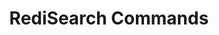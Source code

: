 ---
title: "RediSearch Commands"
linkTitle: "Commands"
type: "commands"
weight: 10
menu:
  modules:
    weight: 10
---